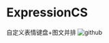 # ExpressionCS
自定义表情键盘+图文并排
![github](https://raw.github.com/liangjiaxin/ExpressionCS/master/demo-image/sl.png "github")
